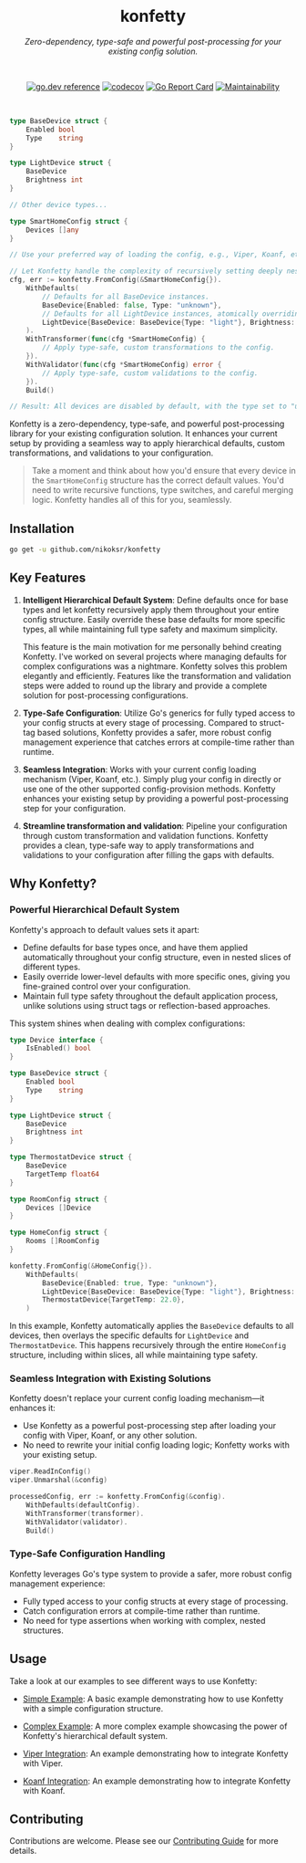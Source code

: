 <div align="center">

&nbsp;
<h1>konfetty</h1>
<p><i>Zero-dependency, type-safe and powerful post-processing for your existing config solution.</i></p>

&nbsp;

[![go.dev reference](https://img.shields.io/badge/go.dev-reference-007d9c?logo=go&logoColor=white&style=flat)](https://pkg.go.dev/github.com/nikoksr/konfetty)
[![codecov](https://codecov.io/gh/nikoksr/konfetty/branch/main/graph/badge.svg?token=QDON0KO2WV)](https://codecov.io/gh/nikoksr/konfetty)
[![Go Report Card](https://goreportcard.com/badge/github.com/nikoksr/konfetty)](https://goreportcard.com/report/github.com/nikoksr/konfetty)
[![Maintainability](https://api.codeclimate.com/v1/badges/b3afd7bf115341995077/maintainability)](https://codeclimate.com/github/nikoksr/konfetty/maintainability)
</div>

&nbsp;

```go
type BaseDevice struct {
    Enabled bool
    Type    string
}

type LightDevice struct {
    BaseDevice
    Brightness int
}

// Other device types...

type SmartHomeConfig struct {
    Devices []any
}

// Use your preferred way of loading the config, e.g., Viper, Koanf, etc.

// Let Konfetty handle the complexity of recursively setting deeply nested defaults.
cfg, err := konfetty.FromConfig(&SmartHomeConfig{}).
	WithDefaults(
		// Defaults for all BaseDevice instances.
		BaseDevice{Enabled: false, Type: "unknown"},
		// Defaults for all LightDevice instances, atomically overriding defaults for BaseDevice.
		LightDevice{BaseDevice: BaseDevice{Type: "light"}, Brightness: 50},
	).
	WithTransformer(func(cfg *SmartHomeConfig) {
		// Apply type-safe, custom transformations to the config.
	}).
	WithValidator(func(cfg *SmartHomeConfig) error {
		// Apply type-safe, custom validations to the config.
	}).
	Build()

// Result: All devices are disabled by default, with the type set to "unknown". Light devices have a brightness of 50 and a type of "light".
```

Konfetty is a zero-dependency, type-safe, and powerful post-processing library for your existing configuration solution. It enhances your current setup by providing a seamless way to apply hierarchical defaults, custom transformations, and validations to your configuration.

> Take a moment and think about how you'd ensure that every device in the `SmartHomeConfig` structure has the correct default values. You'd need to write recursive functions, type switches, and careful merging logic. Konfetty handles all of this for you, seamlessly.

## Installation

```bash
go get -u github.com/nikoksr/konfetty
```

## Key Features

1. **Intelligent Hierarchical Default System**:
   Define defaults once for base types and let konfetty recursively apply them throughout your entire config structure. Easily override these base defaults for more specific types, all while maintaining full type safety and maximum simplicity.

   This feature is the main motivation for me personally behind creating Konfetty. I've worked on several projects where managing defaults for complex configurations was a nightmare. Konfetty solves this problem elegantly and efficiently. Features like the transformation and validation steps were added to round up the library and provide a complete solution for post-processing configurations.

2. **Type-Safe Configuration**: Utilize Go's generics for fully typed access to your config structs at every stage of processing. Compared to struct-tag based solutions, Konfetty provides a safer, more robust config management experience that catches errors at compile-time rather than runtime.

3. **Seamless Integration**: Works with your current config loading mechanism (Viper, Koanf, etc.). Simply plug your config in directly or use one of the other supported config-provision methods. Konfetty enhances your existing setup by providing a powerful post-processing step for your configuration.

4. **Streamline transformation and validation**: Pipeline your configuration through custom transformation and validation functions. Konfetty provides a clean, type-safe way to apply transformations and validations to your configuration after filling the gaps with defaults.

## Why Konfetty?

### Powerful Hierarchical Default System

Konfetty's approach to default values sets it apart:

- Define defaults for base types once, and have them applied automatically throughout your config structure, even in nested slices of different types.
- Easily override lower-level defaults with more specific ones, giving you fine-grained control over your configuration.
- Maintain full type safety throughout the default application process, unlike solutions using struct tags or reflection-based approaches.

This system shines when dealing with complex configurations:

```go
type Device interface {
    IsEnabled() bool
}

type BaseDevice struct {
    Enabled bool
    Type    string
}

type LightDevice struct {
    BaseDevice
    Brightness int
}

type ThermostatDevice struct {
    BaseDevice
    TargetTemp float64
}

type RoomConfig struct {
    Devices []Device
}

type HomeConfig struct {
    Rooms []RoomConfig
}

konfetty.FromConfig(&HomeConfig{}).
    WithDefaults(
        BaseDevice{Enabled: true, Type: "unknown"},
        LightDevice{BaseDevice: BaseDevice{Type: "light"}, Brightness: 50},
        ThermostatDevice{TargetTemp: 22.0},
    )
```

In this example, Konfetty automatically applies the `BaseDevice` defaults to all devices, then overlays the specific defaults for `LightDevice` and `ThermostatDevice`. This happens recursively through the entire `HomeConfig` structure, including within slices, all while maintaining type safety.

### Seamless Integration with Existing Solutions

Konfetty doesn't replace your current config loading mechanism—it enhances it:

- Use Konfetty as a powerful post-processing step after loading your config with Viper, Koanf, or any other solution.
- No need to rewrite your initial config loading logic; Konfetty works with your existing setup.

```go
viper.ReadInConfig()
viper.Unmarshal(&config)

processedConfig, err := konfetty.FromConfig(&config).
    WithDefaults(defaultConfig).
    WithTransformer(transformer).
    WithValidator(validator).
    Build()
```

### Type-Safe Configuration Handling

Konfetty leverages Go's type system to provide a safer, more robust config management experience:

- Fully typed access to your config structs at every stage of processing.
- Catch configuration errors at compile-time rather than runtime.
- No need for type assertions when working with complex, nested structures.

## Usage

Take a look at our examples to see different ways to use Konfetty:

- [Simple Example](examples/simple/main.go): A basic example demonstrating how to use Konfetty with a simple configuration structure.

- [Complex Example](examples/complex/main.go): A more complex example showcasing the power of Konfetty's hierarchical default system.

- [Viper Integration](examples/viper/main.go): An example demonstrating how to integrate Konfetty with Viper.

- [Koanf Integration](examples/koanf/main.go): An example demonstrating how to integrate Konfetty with Koanf.

## Contributing

Contributions are welcome. Please see our [Contributing Guide](CONTRIBUTING.md) for more details.
